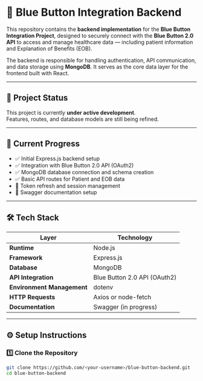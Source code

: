 # 🩵 Blue Button Integration Backend

This repository contains the **backend implementation** for the **Blue Button Integration Project**, designed to securely connect with the **Blue Button 2.0 API** to access and manage healthcare data — including patient information and Explanation of Benefits (EOB).  

The backend is responsible for handling authentication, API communication, and data storage using **MongoDB**. It serves as the core data layer for the frontend built with React.

---

## 🚧 Project Status

This project is currently **under active development**.  
Features, routes, and database models are still being refined.

---

## 📌 Current Progress

- ✅ Initial Express.js backend setup  
- ✅ Integration with Blue Button 2.0 API (OAuth2)  
- ✅ MongoDB database connection and schema creation  
- ✅ Basic API routes for Patient and EOB data  
- 🚧 Token refresh and session management  
- 🚧 Swagger documentation setup  

---

## 🛠️ Tech Stack

| Layer | Technology |
|--------|-------------|
| **Runtime** | Node.js |
| **Framework** | Express.js |
| **Database** | MongoDB |
| **API Integration** | Blue Button 2.0 API (OAuth2) |
| **Environment Management** | dotenv |
| **HTTP Requests** | Axios or node-fetch |
| **Documentation** | Swagger (in progress) |

---

## ⚙️ Setup Instructions

### 1️⃣ Clone the Repository
```bash
git clone https://github.com/<your-username>/blue-button-backend.git
cd blue-button-backend
